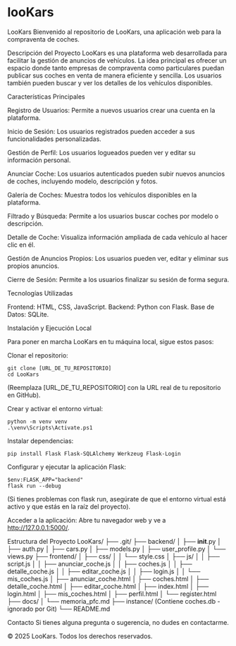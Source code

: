 # looKars
LooKars
Bienvenido al repositorio de LooKars, una aplicación web para la compraventa de coches.

Descripción del Proyecto
LooKars es una plataforma web desarrollada para facilitar la gestión de anuncios de vehículos. La idea principal es ofrecer un espacio donde tanto empresas de compraventa como particulares puedan publicar sus coches en venta de manera eficiente y sencilla. Los usuarios también pueden buscar y ver los detalles de los vehículos disponibles.

Características Principales

Registro de Usuarios: Permite a nuevos usuarios crear una cuenta en la plataforma.

Inicio de Sesión: Los usuarios registrados pueden acceder a sus funcionalidades personalizadas.

Gestión de Perfil: Los usuarios logueados pueden ver y editar su información personal.

Anunciar Coche: Los usuarios autenticados pueden subir nuevos anuncios de coches, incluyendo modelo, descripción y fotos.

Galería de Coches: Muestra todos los vehículos disponibles en la plataforma.

Filtrado y Búsqueda: Permite a los usuarios buscar coches por modelo o descripción.

Detalle de Coche: Visualiza información ampliada de cada vehículo al hacer clic en él.

Gestión de Anuncios Propios: Los usuarios pueden ver, editar y eliminar sus propios anuncios.

Cierre de Sesión: Permite a los usuarios finalizar su sesión de forma segura.

Tecnologías Utilizadas

Frontend: HTML, CSS, JavaScript.
Backend: Python con Flask.
Base de Datos: SQLite.

Instalación y Ejecución Local

Para poner en marcha LooKars en tu máquina local, sigue estos pasos:

Clonar el repositorio:

    git clone [URL_DE_TU_REPOSITORIO]
    cd LooKars

(Reemplaza [URL_DE_TU_REPOSITORIO] con la URL real de tu repositorio en GitHub).

Crear y activar el entorno virtual:

    python -m venv venv
    .\venv\Scripts\Activate.ps1

Instalar dependencias:

    pip install Flask Flask-SQLAlchemy Werkzeug Flask-Login

Configurar y ejecutar la aplicación Flask:

    $env:FLASK_APP="backend"
    flask run --debug

(Si tienes problemas con flask run, asegúrate de que el entorno virtual está activo y que estás en la raíz del proyecto).

Acceder a la aplicación:
      Abre tu navegador web y ve a http://127.0.0.1:5000/.

Estructura del Proyecto
LooKars/
├── .git/
├── backend/
│   ├── __init__.py
│   ├── auth.py
│   ├── cars.py
│   ├── models.py
│   ├── user_profile.py
│   └── views.py
├── frontend/
│   ├── css/
│   │   └── style.css
│   ├── js/
│   │   ├── script.js
│   │   ├── anunciar_coche.js
│   │   ├── coches.js
│   │   ├── detalle_coche.js
│   │   ├── editar_coche.js
│   │   ├── login.js
│   │   └── mis_coches.js
│   ├── anunciar_coche.html
│   ├── coches.html
│   ├── detalle_coche.html
│   ├── editar_coche.html
│   ├── index.html
│   ├── login.html
│   ├── mis_coches.html
│   ├── perfil.html
│   └── register.html
├── docs/
│   └── memoria_pfc.md
├── instance/ (Contiene coches.db - ignorado por Git)
└── README.md

Contacto
Si tienes alguna pregunta o sugerencia, no dudes en contactarme.

© 2025 LooKars. Todos los derechos reservados.

